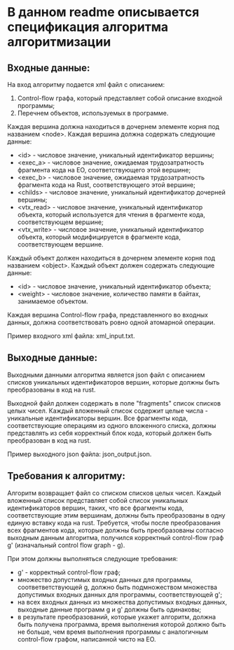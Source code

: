 # В данном readme описывается спецификация алгоритма алгоритмизации

## Входные данные:

На вход алгоритму подается xml файл с описанием:
1) Control-flow графа, который представляет собой описание входной программы;
2) Перечнем объектов, используемых в программе.

Каждая вершина должна находиться в дочернем элементе корня под названием \<node>.
Каждая вершина должна содержать следующие данные:
* \<id> - числовое значение, уникальный идентификатор вершины;
* <exec_a> - числовое значение, ожидаемая трудозатратность фрагмента кода на ЕО, соответствующего этой вершине;
* <exec_b> - числовое значение, ожидаемая трудозатратность фрагмента кода на Rust, соответствующего этой вершине;
* \<childs> - числовое значение, уникальный идентификатор дочерней вершины;
* <vtx_read> - числовое значение, уникальный идентификатор объекта, который используется для чтения в фрагменте кода, соответствующем вершине;
* <vtx_write> - числовое значение, уникальный идентификатор объекта, который модифицируется в фрагменте кода, соответствующем вершине.

Каждый объект должен находиться в дочернем элементе корня под названием \<object>. Каждый объект должен содержать следующие данные:
* \<id> - числовое значение, уникальный идентификатор объекта;
* \<weight> - числовое значение, количество памяти в байтах, занимаемое объектом.

Каждая вершина Control-flow графа, представленного во входных данных, должна соответствовать ровно одной атомарной операции.

Пример входного xml файла: xml_input.txt.

## Выходные данные:
Выходными данными алгоритма является json файл с описанием списков уникальных идентификаторов вершин, которые должны быть преобразованы в код на rust.

Выходной файл должен содержать в поле "fragments" список списков целых чисел. Каждый вложенный список содержит целые числа - уникальные идентификаторы вершин. Все фрагменты кода, соответствующие операциям из одного вложенного списка, должны представлять из себя корректный блок кода, который должен быть преобразован в код на rust.

Пример выходного json файла: json_output.json.

## Требования к алгоритму:
Алгоритм возвращает файл со списком списков целых чисел. Каждый вложенный список представляет собой список уникальных идентификаторов вершин, таких, что все фрагменты кода, соответствующие этим вершинам, должны быть преобразованы в одну единую вставку кода на rust. Требуется, чтобы после преобразования всех фрагментов кода, которые должны быть преобразованы согласно выходным данным алгоритма, получился корректный control-flow граф g' (изначальный control flow graph - g).

При этом должны выполняться следующие требования:

* g' - корректный control-flow граф;
* множество допустимых входных данных для программы, соответветствующей g, должно быть подмножеством множества допустимых входных данных для программы, соответствующей g';
* на всех входных данных из множества допустимых входных данных, выходные данные программ g и g' должны быть одинаковы;
* в результате преобразований, которые укажет алгоритм, должна быть получена программа, время выполнения которой должно быть не больше, чем время выполнения программы с аналогичным control-flow графом, написанной чисто на EO.